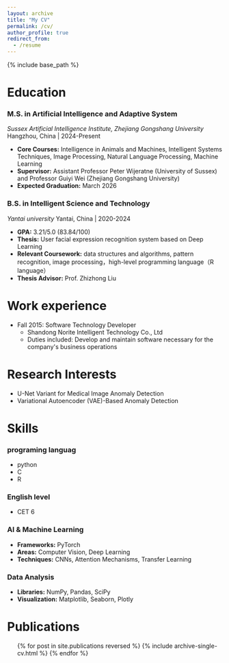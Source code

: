```yaml
---
layout: archive
title: "My CV"
permalink: /cv/
author_profile: true
redirect_from:
  - /resume
---
```

{% include base_path %}

Education
=========

### M.S. in Artificial Intelligence and Adaptive System

*Sussex Artificial Intelligence Institute, Zhejiang Gongshang University*
Hangzhou, China | 2024-Present

* **Core Courses:** Intelligence in Animals and Machines, Intelligent Systems Techniques, Image Processing, Natural Language Processing, Machine Learning
* **Supervisor:** Assistant Professor Peter Wijeratne (University of Sussex) and Professor Guiyi Wei (Zhejiang Gongshang University)
* **Expected Graduation:** March 2026

### B.S. in Intelligent Science and Technology

*Yantai  university*
Yantai, China | 2020-2024

* **GPA:** 3.21/5.0 (83.84/100)
* **Thesis:** User facial expression recognition system based on Deep Learning
* **Relevant Coursework:** data structures and algorithms, pattern recognition, image processing，high-level programming language（R language）
* **Thesis Advisor:** Prof. Zhizhong Liu

Work experience
===============

* Fall 2015: Software Technology Developer
  * Shandong Norite Intelligent Technology Co., Ltd
  * Duties included: Develop and maintain software necessary for the company's business operations

# Research Interests

* U-Net Variant for Medical Image Anomaly Detection
* Variational Autoencoder (VAE)-Based Anomaly Detection

Skills
======

### programing languag

* python
* C
* R

### English level

* CET  6

### AI & Machine Learning

* **Frameworks:** PyTorch
* **Areas:** Computer Vision, Deep Learning
* **Techniques:** CNNs, Attention Mechanisms, Transfer Learning

### Data Analysis

* **Libraries:** NumPy, Pandas, SciPy
* **Visualization:** Matplotlib, Seaborn, Plotly

Publications
============

<ul>{% for post in site.publications reversed %}
    {% include archive-single-cv.html %}
  {% endfor %}</ul>
